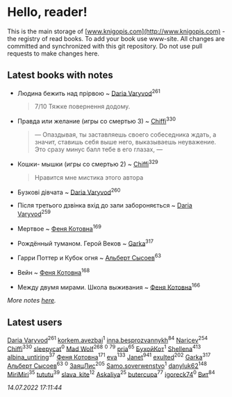 # Hello, reader!
This is the main storage of [www.knigopis.com](http://www.knigopis.com) - the registry of read books.
To add your book use www-site. All changes are committed and synchronized with this git repository.
Do not use pull requests to make changes here.


## Latest books with notes
* Людина бежить над прірвою ~ [Daria Varyvod](users/829/829893410524253-facebook)<sup>261</sup>
    > 7/10 Тяжке повернення додому.

* Правда или желание (игры со смертью 3) ~ [Chiffi](users/105/105831994080785626680-google)<sup>330</sup>
    > — Опаздывая, ты заставляешь своего собеседника ждать, а значит, ставишь себя выше него, выказываешь неуважение. Это сразу минус балл тебе в его глазах, —

* Кошки- мышки (игры со смертью 2) ~ [Chiffi](users/105/105831994080785626680-google)<sup>329</sup>
    > Нравится мне мистика этого автора

* Бузкові дівчата ~ [Daria Varyvod](users/829/829893410524253-facebook)<sup>260</sup>

* Після третього дзвінка вхід до зали забороняється ~ [Daria Varyvod](users/829/829893410524253-facebook)<sup>259</sup>

* Мертвое ~ [Феня Котовна](users/109/109746193906459706720-google)<sup>169</sup>

* Рождённый туманом. Герой Веков ~ [Garka](users/115/115753719718250012620-google)<sup>317</sup>

* Гарри Поттер и Кубок огня ~ [Альберт Сысоев](users/474/47446642-vkontakte)<sup>63</sup>

* Вейн ~ [Феня Котовна](users/109/109746193906459706720-google)<sup>168</sup>

* Между двумя мирами. Школа выживания ~ [Феня Котовна](users/109/109746193906459706720-google)<sup>166</sup>


_More notes [here](latest_books_with_notes.md)._


## Latest users
[Daria Varyvod](users/829/829893410524253-facebook)<sup>261</sup> 
[korkem.avezbai](users/535/535554968-vkontakte)<sup>1</sup> 
[inna.besprozvannykh](users/733/73323849-yandex)<sup>84</sup> 
[Naricev](users/107/107090515204537133928-google)<sup>254</sup> 
[Chiffi](users/105/105831994080785626680-google)<sup>330</sup> 
[sleepycat](users/115/115923670668956243469-google)<sup>0</sup> 
[Mad Wolf](users/947/94738840-vkontakte)<sup>268</sup> 
[](users/111/111801556640666266346-google)<sup>0</sup> 
[](users/153/1537586159620888-facebook)<sup>79</sup> 
[pria](users/128/128917939-vkontakte)<sup>65</sup> 
[БухойКот](users/110/110048943341360971998-google)<sup>1</sup> 
[Shellena](users/134/13413591548892934957-mailru)<sup>413</sup> 
[albina_untiring](users/257/2579695-vkontakte)<sup>37</sup> 
[Феня Котовна](users/109/109746193906459706720-google)<sup>171</sup> 
[eva](users/111/111656270551033014778-google)<sup>133</sup> 
[Janet](users/108/108113656204404967440-google)<sup>941</sup> 
[exulted](users/100/100599204551896265722-google)<sup>202</sup> 
[Garka](users/115/115753719718250012620-google)<sup>317</sup> 
[Альберт Сысоев](users/474/47446642-vkontakte)<sup>63</sup> 
[](users/108/108232389081536340744-google)<sup>0</sup> 
[ЗаяцЛис](users/112/112388384595246311466-google)<sup>205</sup> 
[Samo.soverwenstvo](users/794/79473926-yandex)<sup>1</sup> 
[danyluk62](users/374/374149854-vkontakte)<sup>148</sup> 
[MiriMiri](users/106/106107989792957993574-google)<sup>35</sup> 
[tututu](users/135/135685382-vkontakte)<sup>39</sup> 
[slava_kite](users/134/134671934-vkontakte)<sup>12</sup> 
[Askaliya](users/326/326783541-vkontakte)<sup>25</sup> 
[butercupa](users/193/193697993-vkontakte)<sup>77</sup> 
[igoreck74](users/196/19636499-vkontakte)<sup>0</sup> 
[Вит](users/300/300273923-vkontakte)<sup>84</sup> 


_14.07.2022 17:11:44_
